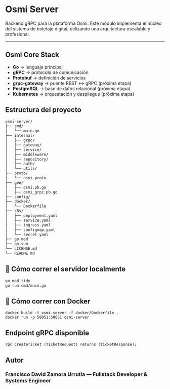 # Osmi Server

Backend gRPC para la plataforma Osmi. Este módulo implementa el núcleo del sistema de boletaje digital, utilizando una arquitectura escalable y profesional.

---

## Osmi Core Stack

- **Go** → lenguaje principal
- **gRPC** → protocolo de comunicación
- **Protobuf** → definición de servicios
- **grpc-gateway** → puente REST ↔ gRPC (próxima etapa)
- **PostgreSQL** → base de datos relacional (próxima etapa)
- **Kubernetes** → orquestación y despliegue (próxima etapa)

## Estructura del proyecto

```bash
osmi-server/
├── cmd/
│   └── main.go
├── internal/
│   ├── grpc/
│   ├── gateway/
│   ├── service/
│   ├── middleware/
│   ├── repository/
│   ├── auth/
│   └── utils/
├── proto/
│   └── osmi.proto
├── gen/
│   ├── osmi.pb.go
│   ├── osmi_grpc.pb.go
├── config/
├── docker/
│   └── Dockerfile
├── k8s/
│   ├── deployment.yaml
│   ├── service.yaml
│   ├── ingress.yaml
│   ├── configmap.yaml
│   └── secret.yaml
├── go.mod
├── go.sum
└── LICENSE.md
└── README.md

```

## 🚀 Cómo correr el servidor localmente

```bash
go mod tidy
go run cmd/main.go
```

## 🚀 Cómo correr con Docker

```
docker build -t osmi-server -f docker/Dockerfile .
docker run -p 50051:50051 osmi-server
```

## Endpoint gRPC disponible
```
rpc CreateTicket (TicketRequest) returns (TicketResponse);
```

## Autor
### Francisco David Zamora Urrutia — Fullstack Developer & Systems Engineer